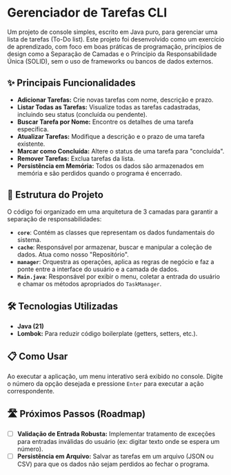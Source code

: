 # Gerenciador de Tarefas CLI

Um projeto de console simples, escrito em Java puro, para gerenciar uma lista de tarefas (To-Do list). Este projeto foi desenvolvido como um exercício de aprendizado, com foco em boas práticas de programação, princípios de design como a Separação de Camadas e o Princípio da Responsabilidade Única (SOLID), sem o uso de frameworks ou bancos de dados externos.

## ✨ Principais Funcionalidades

- **Adicionar Tarefas:** Crie novas tarefas com nome, descrição e prazo.
- **Listar Todas as Tarefas:** Visualize todas as tarefas cadastradas, incluindo seu status (concluída ou pendente).
- **Buscar Tarefa por Nome:** Encontre os detalhes de uma tarefa específica.
- **Atualizar Tarefas:** Modifique a descrição e o prazo de uma tarefa existente.
- **Marcar como Concluída:** Altere o status de uma tarefa para "concluída".
- **Remover Tarefas:** Exclua tarefas da lista.
- **Persistência em Memória:** Todos os dados são armazenados em memória e são perdidos quando o programa é encerrado.

## 📂 Estrutura do Projeto

O código foi organizado em uma arquitetura de 3 camadas para garantir a separação de responsabilidades:
- **`core`**: Contém as classes que representam os dados fundamentais do sistema.
- **`cache`**: Responsável por armazenar, buscar e manipular a coleção de dados. Atua como nosso "Repositório".
- **`manager`**: Orquestra as operações, aplica as regras de negócio e faz a ponte entre a interface do usuário e a camada de dados.
- **`Main.java`**: Responsável por exibir o menu, coletar a entrada do usuário e chamar os métodos apropriados do `TaskManager`.

## 🛠️ Tecnologias Utilizadas

- **Java (21)**
- **Lombok:** Para reduzir código boilerplate (getters, setters, etc.).

## 📋 Como Usar

Ao executar a aplicação, um menu interativo será exibido no console. Digite o número da opção desejada e pressione `Enter` para executar a ação correspondente.

## 🛣️ Próximos Passos (Roadmap)

- [ ] **Validação de Entrada Robusta:** Implementar tratamento de exceções para entradas inválidas do usuário (ex: digitar texto onde se espera um número).
- [ ] **Persistência em Arquivo:** Salvar as tarefas em um arquivo (JSON ou CSV) para que os dados não sejam perdidos ao fechar o programa.
